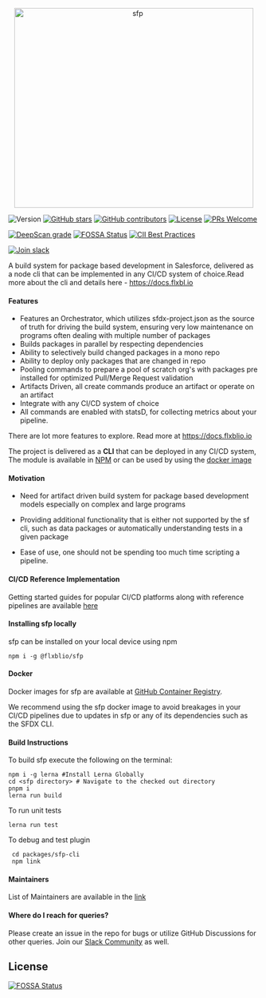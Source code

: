 <p align="center">
  <img alt="sfp" src="https://repository-images.githubusercontent.com/248449736/448f93b4-9883-48da-a75c-330f242bbf8c" width="480" height="400">
</p>

![Version](https://img.shields.io/npm/v/@flxblio/sfp.svg)
[![GitHub stars](https://img.shields.io/github/stars/flxbl-io/sfp)](https://gitHub.com/flxbl-io/sfp/stargazers/)
[![GitHub contributors](https://img.shields.io/github/contributors/flxbl-io/sfp.svg)](https://github.com/flxbl-io/sfp/graphs/contributors/)
[![License](https://img.shields.io/badge/license-MIT-green)](https://github.com/flxbl-io/sfp/blob/main/LICENSE)
[![PRs Welcome](https://img.shields.io/badge/PRs-welcome-brightgreen.svg?style=flat-square)](http://makeapullrequest.com)

[![DeepScan grade](https://deepscan.io/api/teams/10234/projects/12959/branches/208838/badge/grade.svg)](https://deepscan.io/dashboard#view=project&tid=10234&pid=12959&bid=208838)
[![FOSSA Status](https://app.fossa.com/api/projects/git%2Bgithub.com%2Fflxbl-io%2Fsfp.svg?type=shield&issueType=license)](https://app.fossa.com/projects/git%2Bgithub.com%2Fflxbl-io%2Fsfp?ref=badge_shield&issueType=license) [![CII Best Practices](https://bestpractices.coreinfrastructure.org/projects/5614/badge)](https://bestpractices.coreinfrastructure.org/projects/5614)

[![Join slack](https://i.imgur.com/FZZmA3g.png)](https://launchpass.com/flxblio)

A build system for package based development in Salesforce, delivered as a node cli that can be implemented in any CI/CD system of choice.Read more about the cli and details here - https://docs.flxbl.io

#### Features

- Features an Orchestrator, which utilizes sfdx-project.json as the source of truth for driving the build system, ensuring very low maintenance on programs often dealing with multiple number of packages
- Builds packages in parallel by respecting dependencies
- Ability to selectively build changed packages in a mono repo
- Ability to deploy only packages that are changed in repo
- Pooling commands to prepare a pool of scratch org's with packages pre installed for optimized Pull/Merge Request validation
- Artifacts Driven, all create commands produce an artifact or operate on an artifact
- Integrate with any CI/CD system of choice
- All commands are enabled with statsD, for collecting metrics about your pipeline.

There are lot more features to explore. Read more at https://docs.flxblio.io

The project is delivered as a <b>CLI</b> that can be deployed in any CI/CD system, The module is available in [NPM](https://www.npmjs.com/package/@flxblio/sfp) or can be
used by using the [docker image](https://github.com/flxblio/sfp/pkgs/container/sfp)





#### Motivation

- Need for artifact driven build system for package based development models especially on complex and large programs

- Providing additional functionality that is either not supported by the sf cli, such as data packages or automatically understanding tests in a given package

- Ease of use, one should not be spending too much time scripting a pipeline.

#### CI/CD Reference Implementation

Getting started guides for popular CI/CD platforms along with reference pipelines are available [here](https://docs.flxblio.io/implementing-your-ci-cd/github)

#### Installing sfp locally

sfp can be installed on your local device using npm

```
npm i -g @flxblio/sfp
```


#### Docker

Docker images for sfp are available at [GitHub Container Registry](https://github.com/flxblio/sfp/pkgs/container/sfp).

We recommend using the sfp docker image to avoid breakages in your CI/CD pipelines due to updates in sfp or any of its dependencies such as the SFDX CLI.

#### Build Instructions
To build sfp execute the following on the terminal:
```
npm i -g lerna #Install Lerna Globally
cd <sfp directory> # Navigate to the checked out directory
pnpm i
lerna run build
```

To run unit tests

```
lerna run test
```

To debug and test plugin

```
 cd packages/sfp-cli
 npm link
```

#### Maintainers

List of Maintainers are available in the [link](https://docs.flxblio.io/about-us)


#### Where do I reach for queries?

Please create an issue in the repo for bugs or utilize GitHub Discussions for other queries. Join our [Slack Community](https://launchpass.com/flxblio) as well.


## License
[![FOSSA Status](https://app.fossa.com/api/projects/git%2Bgithub.com%2Fflxblio%2Fsfp.svg?type=large)](https://app.fossa.com/projects/git%2Bgithub.com%2Fflxblio%2Fsfp?ref=badge_large)

